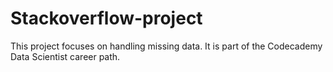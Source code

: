 # Stackoverflow-project

This project focuses on handling missing data. It is part of the Codecademy Data Scientist career path.
